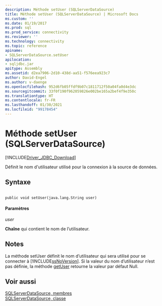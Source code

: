 ```yaml
---
description: Méthode setUser (SQLServerDataSource)
title: Méthode setUser (SQLServerDataSource) | Microsoft Docs
ms.custom: ''
ms.date: 01/19/2017
ms.prod: sql
ms.prod_service: connectivity
ms.reviewer: ''
ms.technology: connectivity
ms.topic: reference
apiname:
- SQLServerDataSource.setUser
apilocation:
- sqljdbc.jar
apitype: Assembly
ms.assetid: d2ea7906-2d10-438d-aa51-f576eea923c7
author: David-Engel
ms.author: v-daenge
ms.openlocfilehash: 952d6fb05ffdf9b07c1811712f50a04fa0d4e3dc
ms.sourcegitcommit: 33f0f190f962059826e002be165a2bef4f9e350c
ms.translationtype: HT
ms.contentlocale: fr-FR
ms.lasthandoff: 01/30/2021
ms.locfileid: "99178454"
---
```

# <a name="setuser-method-sqlserverdatasource"></a>Méthode setUser (SQLServerDataSource)
[!INCLUDE[Driver_JDBC_Download](../../../includes/driver_jdbc_download.md)]

  Définit le nom d'utilisateur utilisé pour la connexion à la source de données.  
  
## <a name="syntax"></a>Syntaxe  
  
```  
  
public void setUser(java.lang.String user)  
```  
  
#### <a name="parameters"></a>Paramètres  
 *user*  
  
 **Chaîne** qui contient le nom de l’utilisateur.  
  
## <a name="remarks"></a>Notes  
 La méthode setUser définit le nom d’utilisateur qui sera utilisé pour se connecter à [!INCLUDE[ssNoVersion](../../../includes/ssnoversion-md.md)]. Si la valeur du nom d’utilisateur n’est pas définie, la méthode [getUser](../../../connect/jdbc/reference/getuser-method-sqlserverdatasource.md) retourne la valeur par défaut Null.  
  
## <a name="see-also"></a>Voir aussi  
 [SQLServerDataSource, membres](../../../connect/jdbc/reference/sqlserverdatasource-members.md)   
 [SQLServerDataSource, classe](../../../connect/jdbc/reference/sqlserverdatasource-class.md)  
  
  
